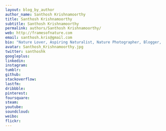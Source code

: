 ```yaml
---
layout: blog_by_author
author_name: Santhosh Krishnamoorthy
title: Santhosh Krishnamoorthy
subtitle: Santhosh Krishnamoorthy
permalink: authors/Santhosh Krishnamoorthy/
web: http://framesofnature.com
email: santhosh.kris@gmail.com
bio: "Nature Lover, Aspiring Naturalist, Nature Photographer, Blogger, based in Bangalore, India"
avatar: Santhosh_Krishnamoorthy.jpg
twitter: santhoshk
googleplus:
linkedin:
instagram:
tumblr:
github:
stackoverflow:
lastfm:
dribbble:
pinterest:
foursquare:
steam:
youtube:
soundcloud:
weibo:
flickr:
---
```

